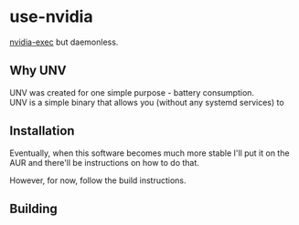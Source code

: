 # use-nvidia

[nvidia-exec](https://github.com/pedro00dk/nvidia-exec) but daemonless.

## Why UNV

UNV was created for one simple purpose - battery consumption.  
UNV is a simple binary that allows you (without any systemd services) to

## Installation

Eventually, when this software becomes much more stable I'll put it on the AUR and there'll be instructions on how to do that.  

However, for now, follow the build instructions.

## Building


